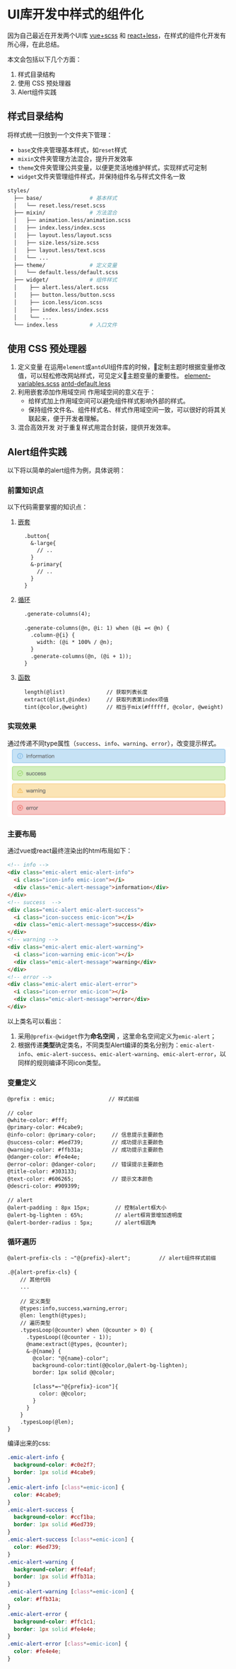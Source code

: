 # UI库开发中样式的组件化

因为自己最近在开发两个UI库 [vue+scss](https://github.com/phoebeCodeSpace/emic-element) 和 [react+less](https://github.com/phoebeCodeSpace/emic-element-tsx)，在样式的组件化开发有所心得，在此总结。

本文会包括以下几个方面：

1. 样式目录结构
2. 使用 CSS 预处理器
3. Alert组件实践

## 样式目录结构

将样式统一归放到一个文件夹下管理：

- `base`文件夹管理基本样式，如`reset`样式
- `mixin`文件夹管理方法混合，提升开发效率
- `theme`文件夹管理公共变量，以便更灵活地维护样式，实现样式可定制
- `widget`文件夹管理组件样式，并保持组件名与样式文件名一致

``` bash
styles/
  ├── base/               # 基本样式
  │   └── reset.less/reset.scss
  ├── mixin/              # 方法混合
  │   ├── animation.less/animation.scss
  │   ├── index.less/index.scss
  │   ├── layout.less/layout.scss
  │   ├── size.less/size.scss
  │   ├── layout.less/text.scss
  │   └── ...
  ├── theme/              # 定义变量
  │   └── default.less/default.scss
  ├── widget/             # 组件样式
  │    ├── alert.less/alert.scss
  │    ├── button.less/button.scss
  │    ├── icon.less/icon.scss
  │    ├── index.less/index.scss
  │    └── ...
  └── index.less          # 入口文件
```

## 使用 CSS 预处理器

1. 定义变量
    在运用`element`或`antd`UI组件库的时候，定制主题时根据变量修改值，可以轻松修改网站样式，可见定义主题变量的重要性。
    [element-variables.scss](https://github.com/ElemeFE/element/blob/dev/packages/theme-chalk/src/common/var.scss)
    [antd-default.less](https://github.com/ant-design/ant-design/blob/master/components/style/themes/default.less)
2. 利用嵌套添加作用域空间
   作用域空间的意义在于：
    - 给样式加上作用域空间可以避免组件样式影响外部的样式。
    - 保持组件文件名、组件样式名、样式作用域空间一致，可以很好的将其关联起来，便于开发者理解。
3. 混合高效开发
    对于重复样式用混合封装，提供开发效率。

## Alert组件实践

以下将以简单的alert组件为例，具体说明：

### 前置知识点

以下代码需要掌握的知识点：
1. [嵌套](http://lesscss.cn/features/#parent-selectors-feature)
    ``` less/scss
      .button{
        &-large{
          // ..
        }
        &-primary{
          // ..
        }
      }
    ```

2. [循环](http://lesscss.cn/features/#loops-feature)

    ``` less
      .generate-columns(4);

      .generate-columns(@n, @i: 1) when (@i =< @n) {
        .column-@{i} {
          width: (@i * 100% / @n);
        }
        .generate-columns(@n, (@i + 1));
      }
    ```

3. [函数](http://lesscss.cn/functions/)

    ``` less
      length(@list)             // 获取列表长度
      extract(@list,@index)     // 获取列表第index项值
      tint(@color,@weight)      // 相当于mix(#ffffff, @color, @weight)
    ```
### 实现效果

通过传递不同type属性（`success`、`info`、`warning`、`error`），改变提示样式。
![alert-style](./comp-style/alert-style.png)

### 主要布局

通过vue或react最终渲染出的html布局如下：

``` html
<!-- info -->
<div class="emic-alert emic-alert-info">
  <i class="icon-info emic-icon"></i>
  <div class="emic-alert-message">information</div>
</div>
<!-- success  -->
<div class="emic-alert emic-alert-success">
  <i class="icon-success emic-icon"></i>
  <div class="emic-alert-message">success</div>
</div>
<!-- warning -->
<div class="emic-alert emic-alert-warning">
  <i class="icon-warning emic-icon"></i>
  <div class="emic-alert-message">warning</div>
</div>
<!-- error -->
<div class="emic-alert emic-alert-error">
  <i class="icon-error emic-icon"></i>
  <div class="emic-alert-message">error</div>
</div>
```

以上类名可以看出：

1. 采用`@prefix-@widget`作为**命名空间** ，这里命名空间定义为`emic-alert`；
2. 根据传递**类型**确定类名，不同类型Alert编译的类名分别为：`emic-alert-info`、`emic-alert-success`、`emic-alert-warning`、`emic-alert-error`，以同样的规则编译不同icon类型。

### 变量定义

``` less
@prefix : emic;                 // 样式前缀

// color
@white-color: #fff;
@primary-color: #4cabe9;
@info-color: @primary-color;     // 信息提示主要颜色
@success-color: #6ed739;         // 成功提示主要颜色
@warning-color: #ffb31a;         // 成功提示主要颜色
@danger-color: #fe4e4e;
@error-color: @danger-color;     // 错误提示主要颜色
@title-color: #303133;
@text-color: #606265;            // 提示文本颜色
@descri-color: #909399;

// alert
@alert-padding : 8px 15px;        // 控制alert框大小
@alert-bg-lighten : 65%;          // alert框背景增加透明度
@alert-border-radius : 5px;       // alert框圆角

```

### 循环遍历

``` less
@alert-prefix-cls : ~"@{prefix}-alert";         // alert组件样式前缀

.@{alert-prefix-cls} {
    // 其他代码
    ...

    // 定义类型
    @types:info,success,warning,error;
    @len: length(@types);
    // 遍历类型
    .typesLoop(@counter) when (@counter > 0) {
      .typesLoop((@counter - 1));
      @name:extract(@types, @counter);
      &-@{name} {
        @color: "@{name}-color";
        background-color:tint(@@color,@alert-bg-lighten);
        border: 1px solid @@color;

        [class*=~"@{prefix}-icon"]{
          color: @@color;
        }
      }
    }
    .typesLoop(@len);
}
```

编译出来的css:

``` css
.emic-alert-info {
  background-color: #c0e2f7;
  border: 1px solid #4cabe9;
}
.emic-alert-info [class*=emic-icon] {
  color: #4cabe9;
}
.emic-alert-success {
  background-color: #ccf1ba;
  border: 1px solid #6ed739;
}
.emic-alert-success [class*=emic-icon] {
  color: #6ed739;
}
.emic-alert-warning {
  background-color: #ffe4af;
  border: 1px solid #ffb31a;
}
.emic-alert-warning [class*=emic-icon] {
  color: #ffb31a;
}
.emic-alert-error {
  background-color: #ffc1c1;
  border: 1px solid #fe4e4e;
}
.emic-alert-error [class*=emic-icon] {
  color: #fe4e4e;
}
```